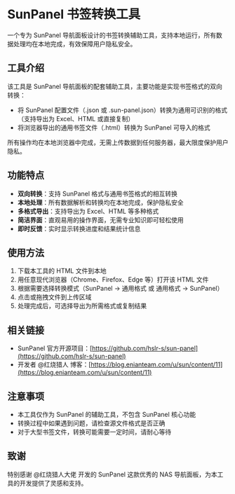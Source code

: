 # SunPanel 书签转换工具

一个专为 SunPanel 导航面板设计的书签转换辅助工具，支持本地运行，所有数据处理均在本地完成，有效保障用户隐私安全。

## 工具介绍

该工具是 SunPanel 导航面板的配套辅助工具，主要功能是实现书签格式的双向转换：
- 将 SunPanel 配置文件（.json 或 .sun-panel.json）转换为通用可识别的格式（支持导出为 Excel、HTML 或直接复制）
- 将浏览器导出的通用书签文件（.html）转换为 SunPanel 可导入的格式

所有操作均在本地浏览器中完成，无需上传数据到任何服务器，最大限度保护用户隐私。

## 功能特点

- **双向转换**：支持 SunPanel 格式与通用书签格式的相互转换
- **本地处理**：所有数据解析和转换均在本地完成，保护隐私安全
- **多格式导出**：支持导出为 Excel、HTML 等多种格式
- **简洁界面**：直观易用的操作界面，无需专业知识即可轻松使用
- **即时反馈**：实时显示转换进度和结果统计信息

## 使用方法

1. 下载本工具的 HTML 文件到本地
2. 用任意现代浏览器（Chrome、Firefox、Edge 等）打开该 HTML 文件
3. 根据需要选择转换模式（SunPanel → 通用格式 或 通用格式 → SunPanel）
4. 点击或拖拽文件到上传区域
5. 处理完成后，可选择导出为所需格式或复制结果

## 相关链接

- SunPanel 官方开源项目：[https://github.com/hslr-s/sun-panel](https://github.com/hslr-s/sun-panel)
- 开发者 @红烧猎人 博客：[https://blog.enianteam.com/u/sun/content/11](https://blog.enianteam.com/u/sun/content/11)

## 注意事项

- 本工具仅作为 SunPanel 的辅助工具，不包含 SunPanel 核心功能
- 转换过程中如果遇到问题，请检查源文件格式是否正确
- 对于大型书签文件，转换可能需要一定时间，请耐心等待

## 致谢

特别感谢 @红烧猎人大佬 开发的 SunPanel 这款优秀的 NAS 导航面板，为本工具的开发提供了灵感和支持。
